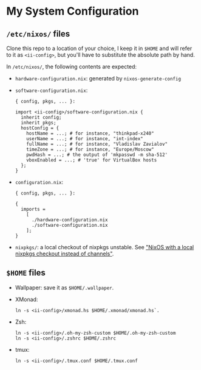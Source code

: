 # My System Configuration

## `/etc/nixos/` files

Clone this repo to a location of your choice, I keep it in `$HOME` and will
refer to it as `<ii-config>`, but you'll have to substitute the absolute path by
hand.

In `/etc/nixos/`, the following contents are expected:

* `hardware-configuration.nix`: generated by `nixos-generate-config`

* `software-configuration.nix`:
  ```
  { config, pkgs, ... }:

  import <ii-config>/software-configuration.nix {
    inherit config;
    inherit pkgs;
    hostConfig = {
      hostName = ...; # for instance, "thinkpad-x240"
      userName = ...; # for instance, "int-index"
      fullName = ...; # for instance, "Vladislav Zavialov"
      timeZone = ...; # for instance, "Europe/Moscow"
      pwdHash = ...; # the output of 'mkpasswd -m sha-512'
      vboxEnabled = ...; # 'true' for VirtualBox hosts
    };
  }
  ```

* `configuration.nix`:
  ```
  { config, pkgs, ... }:

  {
    imports =
      [
        ./hardware-configuration.nix
        ./software-configuration.nix
      ];
  }
  ```

* `nixpkgs/`: a local checkout of nixpkgs unstable. See ["NixOS with a local
  nixpkgs checkout instead of channels"][1].

[1]: <https://web.archive.org/web/20160327190212/http://anderspapitto.com/posts/2015-11-01-nixos-with-local-nixpkgs-checkout.html>

## `$HOME` files

* Wallpaper: save it as `$HOME/.wallpaper`.

* XMonad:
  ```
  ln -s <ii-config>/xmonad.hs $HOME/.xmonad/xmonad.hs`.
  ```

* Zsh:
  ```
  ln -s <ii-config>/.oh-my-zsh-custom $HOME/.oh-my-zsh-custom
  ln -s <ii-config>/.zshrc $HOME/.zshrc
  ```

* tmux:
  ```
  ln -s <ii-config>/.tmux.conf $HOME/.tmux.conf
  ```
